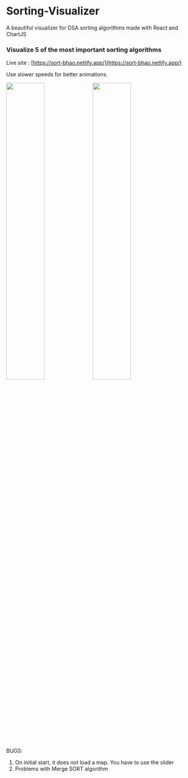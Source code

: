 # Sorting-Visualizer

A beautiful visualizer for DSA sorting algorithms made with React and ChartJS

### Visualize 5 of the most important sorting algorithms

Live site : [https://sort-bhao.netlify.app/](https://sort-bhao.netlify.app/)

Use slower speeds for better animations.

<img src="https://user-images.githubusercontent.com/115451412/232786373-ef05a4bf-485d-4e4c-bbef-c608d461e730.png" width="45%"></img> <img src="https://user-images.githubusercontent.com/115451412/232786412-b1b55694-5a02-49bc-a19f-bcbcdf6726c1.png" width="45%"></img> 

BUGS:

1. On initial start, it does not load a map. You have to use the slider
2. Problems with Merge SORT algorithm
